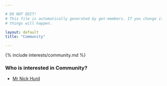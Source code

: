 ```yaml
---

# DO NOT EDIT!
# This file is automatically generated by get-members. If you change it, bad
# things will happen.

layout: default
title: "Community"

---
```


{% include interests/community.md %}

### Who is interested in Community?


* [Mr Nick Hurd](../members/mr-nick-hurd.html)
